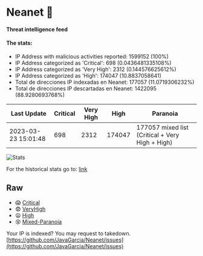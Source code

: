 # Neanet :hocho:
#### Threat intelligence feed
#### The stats:

- IP Address with malicious activities reported: 1599152 (100%)
- IP Address categorized as 'Critical':  698 (0.0436481335108%)
- IP Address categorized as 'Very High':  2312 (0.144576625612%)
- IP Address categorized as 'High':  174047 (10.8837058641)
- Total de direcciones IP indexadas en Neanet:  177057 (11.0719306232%)
- Total de direcciones IP descartadas en Neanet:  1422095 (88.9280693768%)

| Last Update | Critical | Very High | High | Paranoia |
| --- | --- | --- | --- | --- |
| 2023-03-23 15:01:48 | 698 | 2312 | 174047 | 177057 mixed list (Critical + Very High + High)|

![Stats](https://docs.google.com/spreadsheets/d/e/2PACX-1vSnaNMIXVabIpDJjufMlzH7poXnshF3mgd8Is1g9ytUEzVsP5my4Trn8f-xkoLLQ38xpL3HtmUexLo6/pubchart?oid=501124687&format=image)

For the historical stats go to: [link](/stats.csv)
## Raw
- :scream: [Critical](https://raw.githubusercontent.com/JavaGarcia/Neanet/master/blacklists/neanet_critical.txt)
- :fearful: [VeryHigh](https://raw.githubusercontent.com/JavaGarcia/Neanet/master/blacklists/neanet_veryHigh.txtt)
- :frowning: [High](https://raw.githubusercontent.com/JavaGarcia/Neanet/master/blacklists/neanet_high.txt)
- :dizzy_face: [Mixed-Paranoia](https://raw.githubusercontent.com/JavaGarcia/Neanet/master/blacklists/neanet_all.txt)


Your IP is indexed? You may request to takedown. [https://github.com/JavaGarcia/Neanet/issues](https://github.com/JavaGarcia/Neanet/issues)




















































































































































































































































































































































































































































































































































































































































































































































































































































































































































































































































































































































































































































































































































































































































































































































































































































































































































































































































































































































































































































































































































































































































































































































































































































































































































































































































































































































































































































































































































































































































































































































































































































































































































































































































































































































































































































































































































































































































































































































































































































































































































































































































































































































































































































































































































































































































































































































































































































































































































































































































































































































































































































































































































































































































































































































































































































































































































































































































































































































































































































































































































































































































































































































































































































































































































































































































































































































































































































































































































































































































































































































































































































































































































































































































































































































































































































































































































































































































































































































































































































































































































































































































































































































































































































































































































































































































































































































































































































































































































































































































































































































































































































































































































































































































































































































































































































































































































































































































































































































































































































































































































































































































































